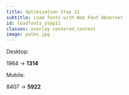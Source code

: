 ```yaml
---
title: Optimization Step 11
subtitle: Load fonts with Web Font Observer
id: loadfonts_step11
classes: overlay centered_content
image: palms.jpg
---
```


Desktop:

<div class="big_text">
1964 &#8594; <strong>1314</strong><br />  
</div>

Mobile:

<div class="big_text">
8407 &#8594; <strong>5922</strong>
</div>